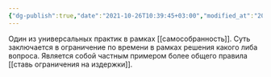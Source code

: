 ```yaml
---
{"dg-publish":true,"date":"2021-10-26T10:39:45+03:00","modified_at":"2022-05-23T18:27:44+03:00","permalink":"/timeboxing/","dgHomeLink":false,"dgPassFrontmatter":true}
---
```


Один из универсальных практик в рамках [[самособранность]]. Суть заключается в ограничение по времени в рамках решения какого либа вопроса. Является собой частным примером более общего правила [[ставь ограничения на издержки]].
